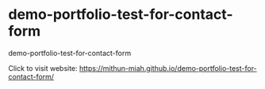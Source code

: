 # demo-portfolio-test-for-contact-form
demo-portfolio-test-for-contact-form

Click to visit website: https://mithun-miah.github.io/demo-portfolio-test-for-contact-form/
